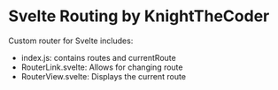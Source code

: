 # Svelte Routing by KnightTheCoder

Custom router for Svelte
includes:
- index.js: contains routes and currentRoute
- RouterLink.svelte: Allows for changing route
- RouterView.svelte: Displays the current route